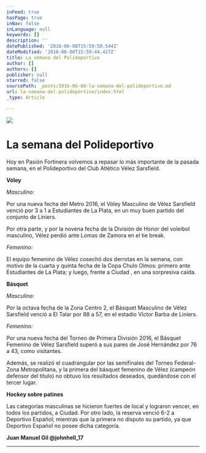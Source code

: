 ```yaml
---
inFeed: true
hasPage: true
inNav: false
inLanguage: null
keywords: []
description: ''
datePublished: '2016-06-08T15:59:50.544Z'
dateModified: '2016-06-08T15:59:44.427Z'
title: La semana del Polideportivo
author: []
authors: []
publisher: null
starred: false
sourcePath: _posts/2016-06-08-la-semana-del-polideportivo.md
url: la-semana-del-polideportivo/index.html
_type: Article

---
```

![](https://the-grid-user-content.s3-us-west-2.amazonaws.com/69663ef1-aea1-42c0-95c1-33228480763b.jpg)

# La semana del Polideportivo

  
Hoy en Pasión Fortinera volvemos a repasar lo más importante de la pasada semana, en el Polideportivo del Club Atlético Vélez Sarsfield.

**Vóley**

_Masculino:_

Por una nueva fecha del Metro 2016, el Vóley Masculino de Vélez Sarsfield venció por 3 a 1 a Estudiantes de La Plata, en un muy buen partido del conjunto de Liniers.

Por otra parte, y por la novena fecha de la División de Honor del voleibol masculino, Vélez perdió ante Lomas de Zamora en el tie break.

_Femenino:_

El equipo femenino de Vélez cosechó dos derrotas en la semana, con motivo de la cuarta y quinta fecha de la Copa Chulo Olmos: primero ante Estudiantes de La Plata; y luego, frente a Ciudad , en una sorpresiva caída.

**Básquet**

_Masculino:_

Por la octava fecha de la Zona Centro 2, el Básquet Masculino de Vélez Sarsfield venció a El Talar por 88 a 57, en el estadio Víctor Barba de Liniers.

_Femenino:_

Por una nueva fecha del Torneo de Primera División 2016, el Básquet Femenino de Vélez Sarsfield superó a sus pares de José Hernández por 76 a 43, como visitantes.

Además, se realizó el cuadrangular por las semifinales del Torneo Federal- Zona Metropolitana, y la primera del básquet femenino de Vélez (campeón defensor del título) no obtuvo los resultados deseados, quedándose con el tercer lugar.

**Hockey sobre patines**

Las categorías masculinas se hicieron fuertes de local y lograron vencer, en todos los partidos, a Ciudad. Por otro lado, la reserva venció 6-2 a Deportivo Español; mientras que la primera no disputo su partido, ya que Deportivo Español no posee dicha categoría.

**Juan Manuel Gil @johnhell\_17**

********